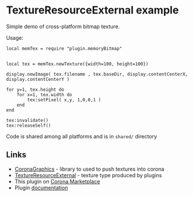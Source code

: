 # TextureResourceExternal example

Simple demo of cross-platform bitmap texture.


Usage:

```
local memTex = require "plugin.memoryBitmap"


local tex = memTex.newTexture({width=100, height=100})

display.newImage( tex.filename , tex.baseDir, display.contentCenterX, display.contentCenterY )

for y=1, tex.height do
	for x=1, tex.width do
		tex:setPixel( x,y, 1,0,0,1 )
	end
end

tex:invalidate()
tex:releaseSelf()

```

Code is shared among all platforms and is in `shared/` directory

## Links

* [CoronaGraphics](https://docs.coronalabs.com/daily/native/C/CoronaGraphics.html) - library to used to push textures into corona
* [TextureResourceExternal](https://docs.coronalabs.com/daily/api/type/TextureResourceExternal/index.html) - texture type produced by plugins
* This plugin on [Corona Marketplace](https://marketplace.coronalabs.com/plugin/memory-bitmap)
* Plugin [documentation](https://docs.coronalabs.com/daily/plugin/memoryBitmap/index.html)

